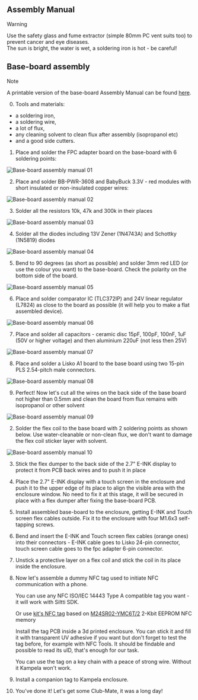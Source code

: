 ## Assembly Manual

> [!WARNING]
> Use the safety glass and fume extractor (simple 80mm PC vent suits too) to prevent cancer and eye diseases.<br>
> The sun is bright, the water is wet, a soldering iron is hot - be careful!

## Base-board assembly

> [!NOTE]
> A printable version of the base-board Assembly Manual can be found [here](images/base-board-assembly-manual.svg).<br>

0. Tools and materials:
- a soldering iron, 
- a soldering wire, 
- a lot of flux, 
- any cleaning solvent to clean flux after assembly (isopropanol etc) 
- and a good side cutters. 

1. Place and solder the FPC adapter board on the base-board with 6 soldering points:

![Base-board assembly manual 01](images/01-base-board-assembly-manual.png)

2. Place and solder BB-PWR-3608 and BabyBuck 3.3V - red modules with short insulated or non-insulated copper wires:
	
![Base-board assembly manual 02](images/02-base-board-assembly-manual.png)

3. Solder all the resistors 10k, 47k and 300k in their places

![Base-board assembly manual 03](images/03-base-board-assembly-manual.png)

4. Solder all the diodes including 13V Zener (1N4743A) and Schottky (1N5819) diodes

![Base-board assembly manual 04](images/04-base-board-assembly-manual.png)

5. Bend to 90 degrees (as short as possible) and solder 3mm red LED (or use the colour you want) to the base-board. Check the polarity on the bottom side of the board.

![Base-board assembly manual 05](images/05-base-board-assembly-manual.png)

6. Place and solder comparator IC (TLC372IP) and 24V linear regulator (L7824) as close to the board as possible (it will help you to make a flat assembled device).

![Base-board assembly manual 06](images/06-base-board-assembly-manual.png)

7. Place and solder all capacitors - ceramic disc 15pF, 100pF, 100nF, 1uF (50V or higher voltage) and then aluminium 220uF (not less then 25V)

![Base-board assembly manual 07](images/07-base-board-assembly-manual.png)

8. Place and solder a Lisko A1 board to the base board using two 15-pin PLS 2.54-pitch male connectors.

![Base-board assembly manual 08](images/08-base-board-assembly-manual.png)

9. Perfect! Now let's cut all the wires on the back side of the base board not higher than 0.5mm and clean the board from flux remains with isopropanol or other solvent

![Base-board assembly manual 09](images/09-base-board-assembly-manual.png)

2. Solder the flex coil to the base board with 2 soldering points as shown below. Use water-cleanable or non-clean flux, we don't want to damage the flex coil sticker layer with solvent.

![Base-board assembly manual 10](images/10-base-board-assembly-manual.png)

3. Stick the flex dumper to the back side of the 2.7" E-INK display to protect it from PCB back wires and to push it in place 

3. Place the 2.7" E-INK display with a touch screen in the enclosure and push it to the upper edge of its place to align the visible area with the enclosure window. No need to fix it at this stage, it will be secured in place with a flex dumper after fixing the base-board PCB.

4. Install assembled base-board to the enclosure, getting E-INK and Touch screen flex cables outside. Fix it to the enclosure with four M1.6x3 self-tapping screws.

5. Bend and insert the E-INK and Touch screen flex cables (orange ones) into their connectors - E-INK cable goes to Lisko 24-pin connector, touch screen cable goes to the fpc adapter 6-pin connector.

6. Unstick a protective layer on a flex coil and stick the coil in its place inside the enclosure.

7. Now let's assemble a dummy NFC tag used to initiate NFC communication with a phone. 

	You can use any NFC ISO/IEC 14443 Type A compatible tag you want - it will work with Siltti SDK.

	Or use [kit's NFC tag](https://github.com/Kalapaja/kampela-hardware/tree/main/tag) based on [M24SR02-YMC6T/2](https://www.st.com/en/nfc/m24sr02-y.html) 2-Kbit EEPROM NFC memory

	Install the tag PCB inside a 3d printed enclosure. You can stick it and fill it with transparent UV adhesive if you want but don't forget to test the tag before, for example with NFC Tools. It should be findable and possible to read its uID, that's enough for our task.

	You can use the tag on a key chain with a peace of strong wire. Without it Kampela won't work.

8. Install a companion tag to Kampela enclosure.

7. You've done it! Let's get some Club-Mate, it was a long day!
